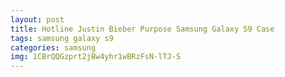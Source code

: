 ```yaml
---
layout: post
title: Hotline Justin Bieber Purpose Samsung Galaxy S9 Case
tags: samsung galaxy s9
categories: samsung
img: 1CBrQQGzprt2jBw4yhr1wBRzFsN-lTJ-S
---
```

